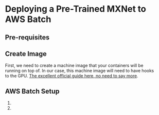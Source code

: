 # Deploying a Pre-Trained MXNet to AWS Batch

## Pre-requisites

## Create Image
First, we need to create a machine image that your containers will be running on top of. In our case, this machine image will need to have hooks to the GPU. [The excellent official guide here, no need to say more](http://docs.aws.amazon.com/batch/latest/userguide/batch-gpu-ami.html).

## AWS Batch Setup
1. 
2. 